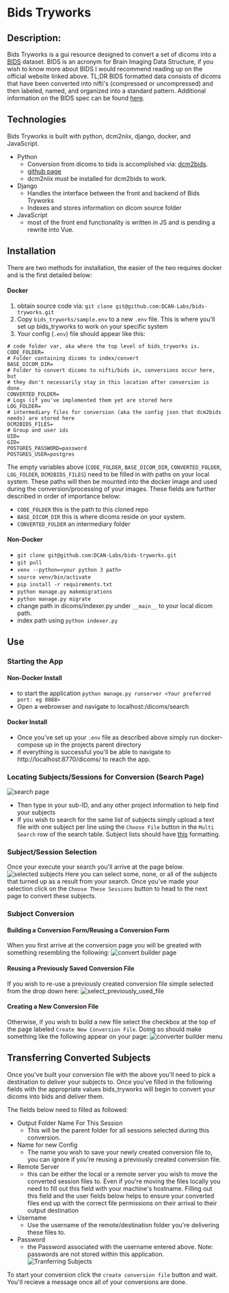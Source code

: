 # Bids Tryworks 
## Description:
Bids Tryworks is a gui resource designed to convert a set of dicoms into a [BIDS](https://bids.neuroimaging.io/) 
dataset. BIDS is an acronym for Brain Imaging Data Structure, if you wish to know more about BIDS I would recommend 
reading up on the official website linked above. TL;DR BIDS formatted data consists of dicoms that have been converted 
into nifti's (compressed or uncompressed) and then labeled, named, and organized into a standard pattern. Additional 
information on the BIDS spec can be found [here](https://bids-specification.readthedocs.io/en/stable/).

## Technologies
Bids Tryworks is built with python, dcm2niix, django, docker, and JavaScript.
- Python
    - Conversion from dicoms to bids is accomplished via: [dcm2bids](https://github.com/cbedetti/Dcm2Bids). 
    - [github page](https://github.com/rordenlab/dcm2niix)
    - dcm2niix must be installed for dcm2bids to work. 
- Django
    - Handles the interface between the front and backend of Bids Tryworks
    - Indexes and stores information on dicom source folder
- JavaScript
    - most of the front end functionality is written in JS and is pending a rewrite into Vue.

## Installation
There are two methods for installation, the easier of the two requires docker and is the first detailed below:

#### Docker
1) obtain source code via:  `git clone git@github.com:DCAN-Labs/bids-tryworks.git`
2) Copy `bids_tryworks/sample.env` to a new `.env` file. This is where you'll set up bids_tryworks to work on your specific system
3) Your config (`.env`) file should appear like this: 
```
# code folder var, aka where the top level of bids_tryworks is.
CODE_FOLDER=
# Folder containing dicoms to index/convert
BASE_DICOM_DIR=
# Folder to convert dicoms to nifti/bids in, conversions occur here, but
# they don't necessarily stay in this location after conversion is done.
CONVERTED_FOLDER=
# Logs (if you've implemented them yet are stored here
LOG_FOLDER=
# intermediary files for conversion (aka the config json that dcm2bids needs) are stored here
DCM2BIDS_FILES=
# Group and user ids
UID=
GID=
POSTGRES_PASSWORD=password
POSTGRES_USER=postgres
```
The empty variables above (`CODE_FOLDER`, `BASE_DICOM_DIR`, `CONVERTED_FOLDER`, `LOG_FOLDER`, `DCM2BIDS_FILES`)
need to be filled in with paths on your local system. These paths will then be mounted into the docker image
and used during the conversion/processing of your images. These fields are further described in order of 
importance below:
- `CODE_FOLDER` this is the path to this cloned repo
- `BASE_DICOM_DIR` this is where dicoms reside on your system.
- `CONVERTED_FOLDER` an intermediary folder 

#### Non-Docker
- `git clone git@github.com:DCAN-Labs/bids-tryworks.git`
- `git pull`
- `venv --python=<your python 3 path>`
- `source venv/bin/activate`
- `pip install -r requirements.txt`
- `python manage.py makemigrations`
- `python manage.py migrate`
- change path in dicoms/indexer.py under `__main__` to your local dicom path.
- index path using `python indexer.py`

## Use
### Starting the App
#### Non-Docker Install
- to start the application `python manage.py runserver <Your preferred port: eg 8888>`
- Open a webrowser and navigate to localhost:<Your preferred port>/dicoms/search
#### Docker Install
- Once you've set up your `.env` file as described above simply run docker-compose up in the projects parent
directory
- If everything is successful you'll be able to navigate to http://localhost:8770/dicoms/ to reach the app.
### Locating Subjects/Sessions for Conversion (Search Page)
![search page](images/search.png)
- Then type in your sub-ID, and any other project information to help find your subjects
- If you wish to search for the same list of subjects simply upload a text file with one subject per line using the 
`Choose File` button in the `Multi Search` row of the search table. Subject lists should have 
[this](images/subject_list.png) formatting.
### Subject/Session Selection
Once your execute your search you'll arrive at the page below.
![selected subjects](/images/selected_subjects.png)
Here you can select some, none, or all of the subjects that turned up as a result from your
search. Once you've made your selection click on the `Choose These Sessions` button to head
to the next page to convert these subjects. 
### Subject Conversion 
#### Building a Conversion Form/Reusing a Conversion Form
When you first arrive at the conversion page you will be greated with something resembling 
the following:
![convert builder page](/images/convert_builder_page.png)
#### Reusing a Previously Saved Conversion File
If you wish to re-use a previously created conversion file simple selected from the drop down here:
![select_previously_used_file](/images/select_previously_used_file.png)
#### Creating a New Conversion File
Otherwise, if you wish to build a new file select the checkbox at the top 
of the page labeled `Create New Conversion File`. Doing so should make
something like the following appear on your page:
![converter builder menu](/images/converter_builder.png)

## Transferring Converted Subjects
Once you've built your conversion file with the above you'll need to pick 
a destination to deliver your subjects to. Once you've filled in the 
following fields with the appropriate values bids_tryworks will begin to 
convert your dicoms into bids and deliver them.

The fields below need to filled as followed:
- Output Folder Name For This Session
    - This will be the parent folder for all sessions selected during this
    conversion.
- Name for new Config
    - The name you wish to save your newly created conversion file to,
    you can ignore if you're reusing a previously created conversion file.
- Remote Server
    - this can be either the local or a remote server you wish to move the
    converted session files to. Even if you're moving the files locally
    you need to fill out this field with your machine's hostname. Filling
    out this field and the user fields below helps to ensure your converted
    files end up with the correct file permissions on their arrival to
    their output destination
- Username
    - Use the username of the remote/destination folder you're delivering
    these files to.
- Password
    - the Password associated with the username entered above. Note:
    passwords are not stored within this application.
![Tranferring Subjects](/images/remote_transfer.png)

To start your conversion click the `create conversion file` button and wait. You'll recieve a message once all of your conversions are done.



